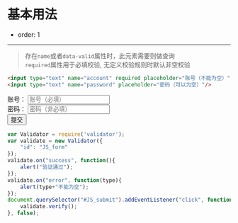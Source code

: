 
# 基本用法

- order: 1
---

> 存在`name`或者`data-valid`属性时，此元素需要则做查询  
> `required`属性用于必填校验, 无定义校验规则时默认非空校验


```html
<input type="text" name="account" required placeholder="账号（不能为空）"/>
<input type="text" name="password" placeholder="密码（可以为空）"/>
```

<link rel="stylesheet" type="text/css" href="./../src/style.css">
<div id="JS_form">
	<div class="form-item">
		<span class="type-name">账号：</span>
		<input type="text" name="account" required placeholder="账号（必填）"/>
	</div>
	<div class="form-item">
		<span class="type-name">密码：</span>
		<input type="text" name="password" placeholder="密码（非必填）"/>
	</div>
	<div class="form-item">
		<span class="type-name"></span>
		<button class="demo-btn" id="JS_submit" type="button" value="提交">提交</button>	
	</div>
</div>

````javascript
var Validator = require('validator');
var validate = new Validator({
	"id": "JS_form"
});
validate.on("success", function(){
	alert("验证通过");
});
validate.on("error", function(type){
	alert(type+"不能为空");
});
document.querySelector("#JS_submit").addEventListener("click", function(){
	validate.verify();
}, false);
````


